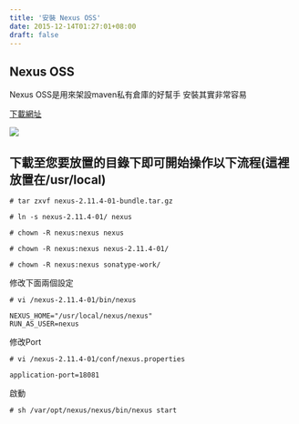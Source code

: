 ```yaml
---
title: '安裝 Nexus OSS'
date: 2015-12-14T01:27:01+08:00
draft: false
---
```

## Nexus OSS
Nexus OSS是用來架設maven私有倉庫的好幫手
安裝其實非常容易
  
<a href="http://www.sonatype.org/nexus/" target="_blank">下載網址</a>
  
<img src="//fblog.loopbai.com/images/201512/A01-01.jpg">

## 下載至您要放置的目錄下即可開始操作以下流程(這裡放置在/usr/local)
`# tar zxvf nexus-2.11.4-01-bundle.tar.gz`
  
`# ln -s nexus-2.11.4-01/ nexus`
  
`# chown -R nexus:nexus nexus`
  
`# chown -R nexus:nexus nexus-2.11.4-01/`
  
`# chown -R nexus:nexus sonatype-work/`
  
修改下面兩個設定
  
`# vi /nexus-2.11.4-01/bin/nexus`
  
```config
NEXUS_HOME="/usr/local/nexus/nexus"
RUN_AS_USER=nexus
```
  
修改Port
  
`# vi /nexus-2.11.4-01/conf/nexus.properties`
  
``` config
application-port=18081
```
  
啟動
  
`# sh /var/opt/nexus/nexus/bin/nexus start`
